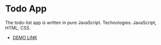# Todo App

The todo-list app is written in pure JavaScript. Technologies: JavaScript, HTML, CSS.
- [DEMO LINK](https://<vladyslava_buzova>.github.io/<repo_name>/)
